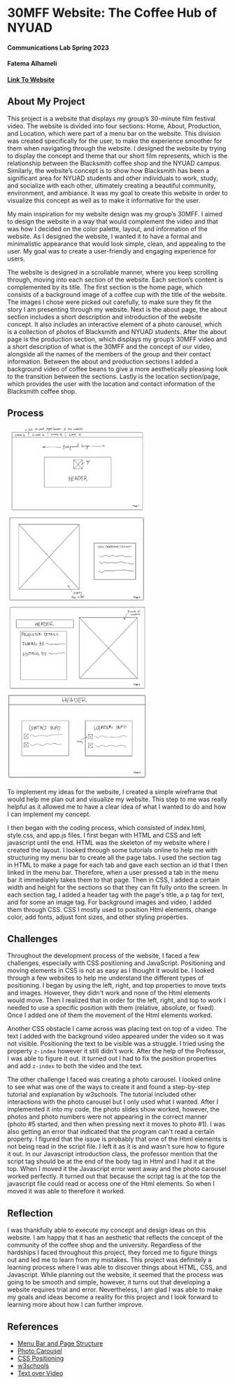 # 30MFF Website: The Coffee Hub of NYUAD
#### Communications Lab Spring 2023
#### Fatema Alhameli

#### [Link To Website](https://fatemaalhameli.github.io/Assignment1%20/#home)

## About My Project
This project is a website that displays my group’s 30-minute film festival video. The website is divided into four sections: Home, About, Production, and Location, which were part of a menu bar on the website. This division was created specifically for the user, to make the experience smoother for them when navigating through the website. I designed the website by trying to display the concept and theme that our short film represents, which is the relationship between the Blacksmith coffee shop and the NYUAD campus. Similarly, the website’s concept is to show how Blacksmith has been a significant area for NYUAD students and other individuals to work, study, and socialize with each other, ultimately creating a beautiful community, environment, and ambiance. It was my goal to create this website in order to visualize this concept as well as to make it informative for the user.

My main inspiration for my website design was my group’s 30MFF. I aimed to design the website in a way that would complement the video and that was how I decided on the color palette, layout, and information of the website. As I designed the website, I wanted it to have a formal and minimalistic appearance that would look simple, clean, and appealing to the user. My goal was to create a user-friendly and engaging experience for users.


The website is designed in a scrollable manner, where you keep scrolling through, moving into each section of the website. Each section’s content is complemented by its title. The first section is the home page, which consists of a background image of a coffee cup with the title of the website. The images I chose were picked out carefully, to make sure they fit the story I am presenting through my website. Next is the about page, the about section includes a short description and introduction of the website concept. It also includes an interactive element of a photo carousel, which is a collection of photos of Blacksmith and NYUAD students. After the about page is the production section, which displays my group’s 30MFF video and a short description of what is the 30MFF and the concept of our video, alongside all the names of the members of the group and their contact information. Between the about and production sections I added a background video of coffee beans to give a more aesthetically pleasing look to the transition between the sections. Lastly is the location section/page, which provides the user with the location and contact information of the Blacksmith coffee shop. 

## Process 
<img src= "https://github.com/FatemaAlhameli/FatemaAlhameli.github.io/blob/main/Assignment1%20/wireframe/wireframe1.png" width = "320" height = "200"><img src= "https://github.com/FatemaAlhameli/FatemaAlhameli.github.io/blob/main/Assignment1%20/wireframe/wireframe2.png" width = "320" height = "200"><img src= "https://github.com/FatemaAlhameli/FatemaAlhameli.github.io/blob/main/Assignment1%20/wireframe/wireframe3.png" width = "320" height = "200"><img src= "https://github.com/FatemaAlhameli/FatemaAlhameli.github.io/blob/main/Assignment1%20/wireframe/wireframe4.png" width = "320" height = "200">

To implement my ideas for the website, I created a simple wireframe that would help me plan out and visualize my website. This step to me was really helpful as it allowed me to have a clear idea of what I wanted to do and how I can implement my concept.

I then began with the coding process, which consisted of index.html, style.css, and app.js files. I first began with HTML and CSS and left javascript until the end. HTML was the skeleton of my website where I created the layout. I looked through some tutorials online to help me with structuring my menu bar to create all the page tabs. I used the section tag in HTML to make a page for each tab and gave each section an id that I then linked in the menu bar. Therefore, when a user pressed a tab in the menu bar it immediately takes them to that page. Then in CSS, I added a certain width and height for the sections so that they can fit fully onto the screen. In each section tag, I added a header tag with the page's title, a p tag for text, and for some an image tag. For background images and video, I added them through CSS. CSS I mostly used to position Html elements, change color, add fonts, adjust font sizes, and other styling properties. 

## Challenges

Throughout the development process of the website, I faced a few challenges, especially with CSS positioning and JavaScript. Positioning and moving elements in CSS is not as easy as I thought it would be. I looked through a few websites to help me understand the different types of positioning. I began by using the left, right, and top properties to move texts and images. However, they didn't work and none of the Html elements would move. Then I realized that in order for the left, right, and top to work I needed to use a specific position with them (relative, absolute, or fixed). Once I added one of them the movement of the Html elements worked.

Another CSS obstacle I came across was placing text on top of a video. The text I added with the background video appeared under the video so it was not visible. Positioning the text to be visible was a struggle. I tried using the property ```z-index``` however it still didn't work. After the help of the Professor, I was able to figure it out. It turned out I had to fix the position properties and add ```z-index``` to both the video and the text. 

The other challenge I faced was creating a photo carousel. I looked online to see what was one of the ways to create it and found a step-by-step tutorial and explanation by w3schools. The tutorial included other interactions with the photo carousel but I only used what I wanted. After I implemented it into my code, the photo slides show worked, however, the photos and photo numbers were not appearing in the correct manner (photo #5 started, and then when pressing next it moves to photo #1). I was also getting an error that indicated that the program can't read a certain property. I figured that the issue is probably that one of the Html elements is not being read in the script file. I left it as it is and wasn't sure how to figure it out. In our Javascript introduction class, the professor mention that the script tag should be at the end of the body tag in Html and I had it at the top. When I moved it the Javascript error went away and the photo carousel worked perfectly. It turned out that because the script tag is at the top the javascript file could read or access one of the Html elements. So when I moved it was able to therefore it worked. 

## Reflection

I was thankfully able to execute my concept and design ideas on this website. I am happy that it has an aesthetic that reflects the concept of the community of the coffee shop and the university. Regardless of the hardships I faced throughout this project, they forced me to figure things out and led me to learn from my mistakes. This project was definitely a learning process where I was able to discover things about HTML, CSS, and Javascript. While planning out the website, it seemed that the process was going to be smooth and simple, however, it turns out that developing a website requires trial and error.  Nevertheless, I am glad I was able to make my goals and ideas become a reality for this project and I look forward to learning more about how I can further improve. 


## References

* [Menu Bar and Page Structure](https://www.youtube.com/watch?v=4iXyc20Tcao)
* [Photo Carousel](https://www.w3schools.com/howto/howto_js_slideshow.asp)
* [CSS Positioning](https://www.tutorialspoint.com/css/css_positioning.htm#:~:text=You%20can%20use%20two%20values,a%20negative%20value%20for%20top.)
* [w3schools](https://www.w3schools.com/)
* [Text over Video](https://stackoverflow.com/questions/40959725/text-over-video-html)
